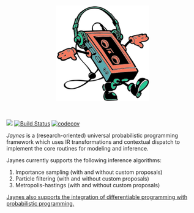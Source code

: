 <p align="center">
<img height="250px" src="docs/assets/jaynes.png"/>
</p>
<br>

[![](https://img.shields.io/badge/docs-dev-blue.svg)](https://femtomc.github.io/Jaynes.jl/dev)
[![Build Status](https://travis-ci.org/femtomc/Jaynes.jl.svg?branch=master)](https://travis-ci.org/femtomc/Jaynes.jl)
[![codecov](https://codecov.io/gh/femtomc/Jaynes.jl/branch/master/graph/badge.svg)](https://codecov.io/gh/femtomc/Jaynes.jl)

_Jaynes_ is a (research-oriented) universal probabilistic programming framework which uses IR transformations and contextual dispatch to implement the core routines for modeling and inference.

Jaynes currently supports the following inference algorithms:

1. Importance sampling (with and without custom proposals)
2. Particle filtering (with and without custom proposals)
3. Metropolis-hastings (with and without custom proposals)

[Jaynes also supports the integration of differentiable programming with probabilistic programming.](https://femtomc.github.io/Jaynes.jl/dev/diff_prog/)
